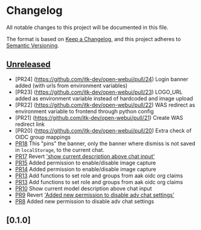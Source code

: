 # Changelog

All notable changes to this project will be documented in this file.

The format is based on [Keep a Changelog],
and this project adheres to [Semantic Versioning].

## [Unreleased]

- [PR24] (https://github.com/itk-dev/open-webui/pull/24)
  Login banner added (with urls from environment variables)
- [PR23] (https://github.com/itk-dev/open-webui/pull/23)
  LOGO_URL added as environment variable instead of hardcoded and image upload
- [PR22] (https://github.com/itk-dev/open-webui/pull/22)
  WAS redirect as environment variable to frontend through python config
- [PR21] (https://github.com/itk-dev/open-webui/pull/21)
  Create WAS redirect link
- [PR20] (https://github.com/itk-dev/open-webui/pull/20)
  Extra check of OIDC group mappings
- [PR18](https://github.com/itk-dev/open-webui/pull/18)
   This "pins" the banner, only the banner where dismiss is not saved in `localStorage`, to the current chat.
- [PR17](https://github.com/itk-dev/open-webui/pull/17)
   Revert ['show current description above chat input'](https://github.com/itk-dev/open-webui/pull/10)
- [PR15](https://github.com/itk-dev/open-webui/pull/15)
   Added permission to enable/disable image capture 
- [PR14](https://github.com/itk-dev/open-webui/pull/14)
   Added permission to enable/disable image capture 
- [PR13](https://github.com/itk-dev/open-webui/pull/13)
   Add functions to set role and groups from aak oidc org claims  
- [PR13](https://github.com/itk-dev/open-webui/pull/13)
   Add functions to set role and groups from aak oidc org claims  
- [PR10](https://github.com/itk-dev/open-webui/pull/10)
   Show current model description above chat input
- [PR9](https://github.com/itk-dev/open-webui/pull/9)
   Revert ['Added new permission to disable adv chat settings'](https://github.com/itk-dev/open-webui/pull/8)
- [PR8](https://github.com/itk-dev/open-webui/pull/8)
   Added new permission to disable adv chat settings


## [0.1.0]

[Keep a Changelog]: https://keepachangelog.com/en/1.1.0/
[Semantic Versioning]: https://semver.org/spec/v2.0.0.html
[Unreleased]: https://github.com/itk-dev/open-webui-docker/compare/0.1.0...HEAD
[//]: # ([0.1.0]: https://github.com/itk-devopen-webui-docker/releases/tag/0.1.0)
